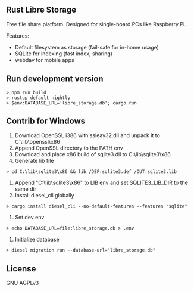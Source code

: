 Rust Libre Storage
----
Free file share platform. Designed for single-board PCs like Raspberry Pi.

Features:
* Default filesystem as storage (fail-safe for in-home usage)
* SQLite for indexing (fast index, sharing)
* webdav for mobile apps

## Run development version

```
> npm run build
> rustup default nightly
> $env:DATABASE_URL='libre_storage.db'; cargo run
```

## Contrib for Windows

1. Download OpenSSL i386 with ssleay32.dll and unpack it to C:\lib\openssl\x86
1. Append OpenSSL directory to the PATH env
1. Download and place x86 build of sqlite3.dll to C:\lib\sqlite3\x86
1. Generate lib file
```
> cd C:\lib\sqlite3\x86 && lib /DEF:sqlite3.def /OUT:sqlite3.lib
```
1. Append "C:\lib\sqlite3\x86" to LIB env and set SQLITE3_LIB_DIR to the same dir
1. Install diesel_cli globally
```
> cargo install diesel_cli --no-default-features --features "sqlite"
```
1. Set dev env
```
> echo DATABASE_URL=file:libre_storage.db > .env
```
1. Initialize database
```
> diesel migration run --database-url="libre_storage.db"
```

## License

GNU AGPLv3